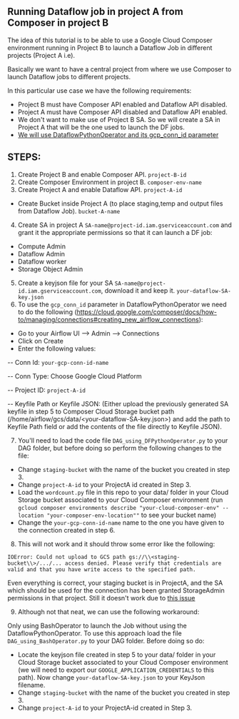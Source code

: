 ## Running Dataflow job in project A from Composer in project B ##

The idea of this tutorial is to be able to use a Google Cloud Composer environment running in Project B to launch a Dataflow Job in different projects (Project A i.e).

Basically we want to have a central project from where we use Composer to launch Dataflow jobs to different projects.

In this particular use case we have the following requirements:
<ul>
<li> Project B must have Composer API enabled and Dataflow API disabled.</li>
    <li> Project A must have Composer API disabled and Dataflow API enabled.</li>
<li> We don't want to  make use of Project B SA. So we will create a SA in Project A that will be the one used to launch the DF jobs.</li>
<li><a href=https://airflow.apache.org/integration.html#dataflowpythonoperator>We will use DataflowPythonOperator and its gcp_conn_id parameter </a> </li>
</ul>

## STEPS:  ##


1. Create Project B and enable Composer API.  `project-B-id`
2. Create Composer Environment in project B.  `composer-env-name`
3. Create Project A and enable Dataflow API.  `project-A-id`
- Create Bucket inside Project A (to place staging,temp and output files from Dataflow Job). `bucket-A-name`

4. Create SA in project A `SA-name@project-id.iam.gserviceaccount.com` and grant it the appropriate permissions so that it can launch a DF job:
<ul>
<li>Compute Admin</li>
<li>Dataflow Admin</li>
<li>Dataflow worker</li>
<li>Storage Object Admin</li>
</ul>

5. Create a keyjson file for your SA `SA-name@project-id.iam.gserviceaccount.com`, download it and keep it. `your-dataflow-SA-key.json`
6. To use the `gcp_conn_id` parameter in DataflowPythonOperator we need to do the following (https://cloud.google.com/composer/docs/how-to/managing/connections#creating_new_airflow_connections):

- Go to your Airflow UI --> Admin --> Connections
- Click on Create
- Enter the following values:

-- Conn Id: `your-gcp-conn-id-name`

-- Conn Type: Choose Google Cloud Platform

-- Project ID: `project-A-id`
    
-- Keyfile Path or Keyfile JSON: (Either upload the previously generated SA keyfile in step 5 to Composer Cloud Storage bucket path (/home/airflow/gcs/data/<your-dataflow-SA-key.json>) and add the path to Keyfile Path field or add the contents of the file directly to Keyfile JSON).

7. You'll need to load the code file `DAG_using_DFPythonOperator.py` to your DAG folder, but before doing so perform the following changes to the file:
- Change `staging-bucket` with the name of the bucket you created in step 3.
- Change `project-A-id` to your ProjectA id created in Step 3.
- Load the `wordcount.py` file in this repo to your data/ folder in your Cloud Storage bucket associated to your Cloud Composer environment (run `gcloud composer environments describe "your-cloud-composer-env" --location "your-composer-env-location""` to see your bucket name) 
- Change the `your-gcp-conn-id-name` name to the one you have given to the connection created in step 6.

8. This will not work and it should throw some error like the following:

`IOError: Could not upload to GCS path gs://\\<staging-bucket\\>/.../... access denied. Please verify that credentials are valid and that you have write access to the specified path.`

Even everything is correct, your staging bucket is in ProjectA, and the SA which should be used for the connection has been granted StorageAdmin permissions in that project. Still it doesn't work due to <a href=https://issues.apache.org/jira/browse/AIRFLOW-2009>this issue</a>

9. Although not that neat, we can use the following workaround: 

Only using BashOperator to launch the Job without using the DataflowPythonOperator. To use this approach load the file `DAG_using_BashOperator.py` to your DAG folder. Before doing so do:


- Locate the keyjson file created in step 5 to your data/ folder in your Cloud Storage bucket associated to your Cloud Composer environment (we will need to export our `GOOGLE_APPLICATION_CREDENTIALS` to this path). Now change `your-dataflow-SA-key.json` to your KeyJson filename.
- Change `staging-bucket` with the name of the bucket you created in step 3.
- Change `project-A-id` to your ProjectA-id created in Step 3.
